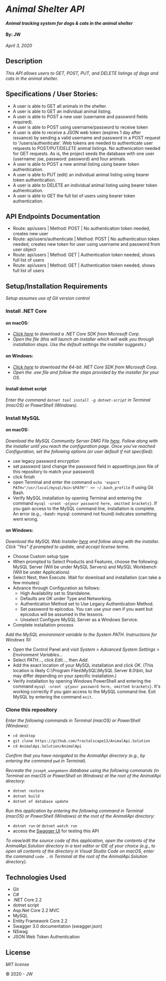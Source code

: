 # _Animal Shelter API_

#### _Animal tracking system for dogs & cats in the animal shelter_

#### By: **JW** 
_April 3, 2020_

## Description

_This API allows users to GET, POST, PUT, and DELETE listings of dogs and cats in the animal shelter._

## Specifications / User Stories:
* A user is able to GET all animals in the shelter.
* A user is able to GET an individual animal listing.
* A user is able to POST a new user (username and password fields required).
* A user is able to POST using username/password to receive token
* A user is able to receive a JSON web token (expires 1 day after issuance) by sending a valid username and password in a POST request to '/users/authenticate'. Web tokens are needed to authenticate user requests to POST/PUT/DELETE animal listings. No authenication needed for GET requests.  As is, the project seeds the database with one user (username: joe, password: password) and four animals.
* A user is able to POST a new animal listing using bearer token authentication.
* A user is able to PUT (edit) an individual animal listing using bearer token authentication.
* A user is able to DELETE an individual animal listing using bearer token authentication.
* A user is able to GET the full list of users using bearer token authentication.

## API Endpoints Documentation
* Route: api/users | Method: POST | No authentication token needed, creates new user 
* Route: api/users/authenticate | Method: POST | No authentication token needed, creates new token for user using username and password from user object
* Route: api/users | Method: GET | Authentication token needed, shows full list of users
* Route: api/users | Method: GET | Authentication token needed, shows full list of users


## Setup/Installation Requirements

_Setup assumes use of Git version control_

### Install .NET Core

#### on macOS:
* _[Click here](https://dotnet.microsoft.com/download/thank-you/dotnet-sdk-2.2.106-macos-x64-installer) to download a .NET Core SDK from Microsoft Corp._
* _Open the file (this will launch an installer which will walk you through installation steps. Use the default settings the installer suggests.)_

#### on Windows:
* _[Click here](https://dotnet.microsoft.com/download/thank-you/dotnet-sdk-2.2.203-windows-x64-installer) to download the 64-bit .NET Core SDK from Microsoft Corp._
* _Open the .exe file and follow the steps provided by the installer for your OS._

#### Install dotnet script
_Enter the command ``dotnet tool install -g dotnet-script`` in Terminal (macOS) or PowerShell (Windows)._

### Install MySQL

#### on macOS:
_Download the MySQL Community Server DMG File [here](https://dev.mysql.com/downloads/file/?id=484914). Follow along with the installer until you reach the configuration page. Once you've reached Configuration, set the following options (or user default if not specified):_
* use legacy password encryption
* set password (and change the password field in appsettings.json file of this repository to match your password)
* click finish
* open Terminal and enter the command ``echo 'export PATH="/usr/local/mysql/bin:$PATH"' >> ~/.bash_profile`` if using Git Bash.
* Verify MySQL installation by opening Terminal and entering the command ``mysql -uroot -p{your password here, omitted brackets}``. If you gain access to the MySQL command line, installation is complete. An error (e.g., -bash: mysql: command not found) indicates something went wrong.

#### on Windows:
_Download the MySQL Web Installer [here](https://dev.mysql.com/downloads/file/?id=484919) and follow along with the installer. Click "Yes" if prompted to update, and accept license terms._
* Choose Custom setup type
* When prompted to Select Products and Features, choose the following: MySQL Server (Will be under MySQL Servers) and MySQL Workbench (Will be under Applications)
* Select Next, then Execute. Wait for download and installation (can take a few minutes)
* Advance through Configuration as follows:
  - High Availability set to Standalone.
  - Defaults are OK under Type and Networking.
  - Authentication Method set to Use Legacy Authentication Method.
  - Set password to epicodus. You can use your own if you want but epicodus will be assumed in the lessons.
  - Unselect Configure MySQL Server as a Windows Service.
* Complete installation process

_Add the MySQL environment variable to the System PATH. Instructions for Windows 10:_
* Open the Control Panel and visit _System > Advanced System Settings > Environment Variables..._
* Select _PATH..._, click _Edit..._, then _Add_.
* Add the exact location of your MySQL installation and click _OK_. (This location is likely C:\Program Files\MySQL\MySQL Server 8.0\bin, but may differ depending on your specific installation.)
* Verify installation by opening Windows PowerShell and entering the command ``mysql -uroot -p{your password here, omitted brackets}``. It's working correctly if you gain access to the MySQL command line. Exit MySQL by entering the command ``exit``.

### Clone this repository

_Enter the following commands in Terminal (macOS) or PowerShell (Windows):_
* ``cd desktop``
* ``git clone https://github.com/fractalscape13/AnimalApi.Solution``
* ``cd AnimalApi.Solution/AnimalApi``

_Confirm that you have navigated to the AnimalApi directory (e.g., by entering the command_ ``pwd`` _in Terminal)._

_Recreate the ``joseph_wangemann`` database using the following commands (in Terminal on macOS or PowerShell on Windows) at the root of the AnimalApi directory:_
* ``dotnet restore``
* ``dotnet build``
* ``dotnet ef database update``

_Run this application by entering the following command in Terminal (macOS) or PowerShell (Windows) at the root of the AnimalApi directory:_
* ``dotnet run`` or ``dotnet watch run``
* access the [Swagger UI](http://localhost:5004/swagger/index.html#/) for testing this API

_To view/edit the source code of this application, open the contents of the AnimalApi.Solution directory in a text editor or IDE of your choice (e.g., to open all contents of the directory in Visual Studio Code on macOS, enter the command_ ``code .`` _in Terminal at the root of the AnimalApi.Solution directory)._

## Technologies Used

* Git
* C#
* .NET Core 2.2
* dotnet script
* Asp.Net Core 2.2 MVC
* MySQL
* Entity Framework Core 2.2
* Swagger 3.0 documentation (swagger.json)
* NSwag
* JSON Web Token Authentication

## License

_MIT license_

&copy; 2020 - JW